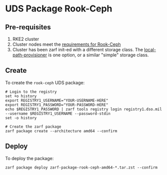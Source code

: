 # UDS Package Rook-Ceph

## Pre-requisites 
1. RKE2 cluster
2. Cluster nodes meet the [requirements for Rook-Ceph](https://rook.github.io/docs/rook/v1.12/Getting-Started/Prerequisites/prerequisites/)
3. Cluster has been zarf init-ed with a different storage class. The [local-path-provisioner](https://github.com/rancher/local-path-provisioner) is one option, or a similar "simple" storage class.

## Create

To create the `rook-ceph` UDS package:
```console
# Login to the registry
set +o history
export REGISTRY1_USERNAME="YOUR-USERNAME-HERE"
export REGISTRY1_PASSWORD="YOUR-PASSWORD-HERE"
echo $REGISTRY1_PASSWORD | zarf tools registry login registry1.dso.mil --username $REGISTRY1_USERNAME --password-stdin
set -o history

# Create the zarf package
zarf package create --architecture amd64 --confirm
```

## Deploy

To deploy the package:
```console
zarf package deploy zarf-package-rook-ceph-amd64-*.tar.zst --confirm
```
